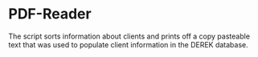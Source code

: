 # PDF-Reader

The script sorts information about clients and prints off a copy pasteable text that was used to 
populate client information in the DEREK database.
